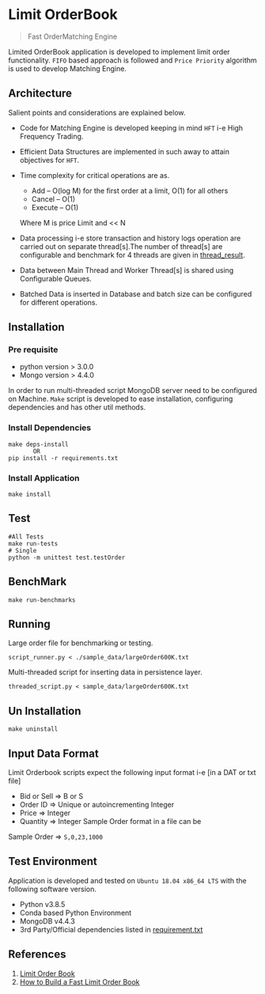 # Limit OrderBook
> Fast OrderMatching Engine

Limited OrderBook application is developed to implement limit order functionality. 
`FIFO` based approach is followed and `Price Priority` algorithm is used to develop Matching Engine.

## Architecture
Salient points and considerations are explained below.
* Code for Matching Engine is developed keeping in mind `HFT` i-e High Frequency Trading. 
* Efficient Data Structures are implemented in such away to attain objectives for `HFT`.
* Time complexity for critical operations are as. 
    * Add – O(log M) for the first order at a limit, O(1) for all others
    * Cancel – O(1)
    * Execute – O(1)
    
    Where M is price Limit and << N
* Data processing i-e store transaction and history logs operation are carried out on separate thread[s].The number of thread[s] are configurable and benchmark for 4 threads are given in [thread_result](./thread_result).
* Data between Main Thread and Worker Thread[s] is shared using Configurable Queues.
* Batched Data is inserted in Database and batch size can be configured for different operations.

## Installation

### Pre requisite 
* python version > 3.0.0
* Mongo version > 4.4.0

In order to run multi-threaded script MongoDB server need to be configured on Machine.
`Make` script is developed to ease installation, configuring dependencies and has other util methods.

### Install Dependencies

 ```psv
 make deps-install
        OR
 pip install -r requirements.txt
 ```
 
### Install Application

```psv
make install
```
## Test
```psv
#All Tests
make run-tests
# Single
python -m unittest test.testOrder
```

## BenchMark
```psv
make run-benchmarks
```
## Running
Large order file for benchmarking or testing.
```psv
script_runner.py < ./sample_data/largeOrder600K.txt
```
Multi-threaded script for inserting data in persistence layer.
```psv
threaded_script.py < sample_data/largeOrder600K.txt
```

## Un Installation
```psv
make uninstall
```
## Input Data Format
Limit Orderbook scripts expect the following input format i-e [in a DAT or txt file]
* Bid or Sell => B or S
* Order ID => Unique or autoincrementing Integer
* Price  => Integer
* Quantity => Integer
Sample Order format in a file can be
  
Sample Order => `S,0,23,1000`

## Test Environment
Application is developed and tested on `Ubuntu 18.04 x86_64 LTS` with the following software version.
* Python v3.8.5 
* Conda based Python Environment 
* MongoDB v4.4.3
* 3rd Party/Official dependencies listed in [requirement.txt](./requirements.txt)


## References
1. [Limit Order Book](https://www.youtube.com/watch?v=Iaiw5iGjXbw)
2. [How to Build a Fast Limit Order Book](https://web.archive.org/web/20110410160306/http://howtohft.wordpress.com:80/2011/02/15/how-to-build-a-fast-limit-order-book)
  
